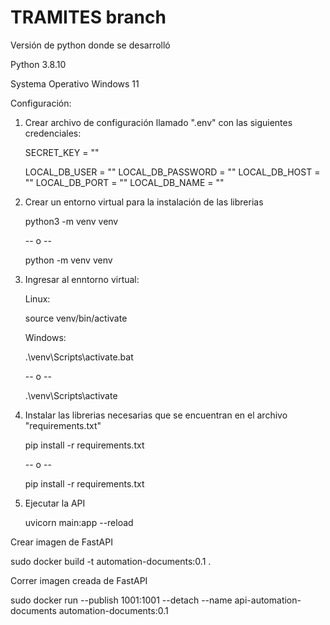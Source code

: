 # TRAMITES branch

Versión de python donde se desarrolló 

Python 3.8.10

Systema Operativo Windows 11

Configuración:

1. Crear archivo de configuración llamado ".env" con las siguientes credenciales:

    SECRET_KEY = ""

    LOCAL_DB_USER = ""
    LOCAL_DB_PASSWORD = ""
    LOCAL_DB_HOST = ""
    LOCAL_DB_PORT = ""
    LOCAL_DB_NAME = ""

2. Crear un entorno virtual para la instalación de las librerias

    python3 -m venv venv

    -- o --

    python -m venv venv

3. Ingresar al enntorno virtual:

    Linux:

    source venv/bin/activate

    Windows:

    .\venv\Scripts\activate.bat

    -- o --

    .\venv\Scripts\activate  

4. Instalar las librerias necesarias que se encuentran en el archivo "requirements.txt"

    pip install -r requirements.txt

    -- o -- 

    pip install -r requirements.txt

5. Ejecutar la API

    uvicorn main:app --reload


Crear imagen de FastAPI 

sudo docker build -t automation-documents:0.1 .

Correr imagen creada de FastAPI

sudo docker run --publish 1001:1001 --detach --name api-automation-documents automation-documents:0.1 
